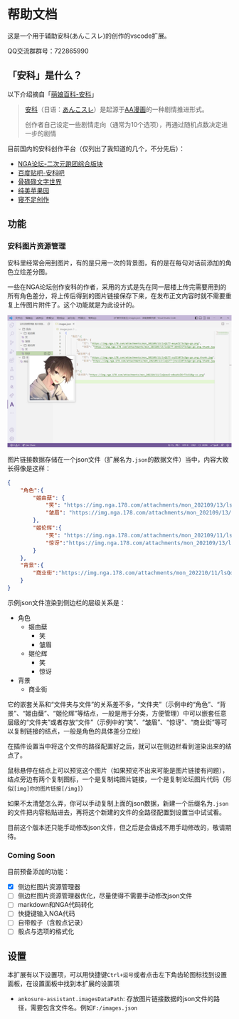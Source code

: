 # 帮助文档

这是一个用于辅助安科(あんこスレ)的创作的vscode扩展。

QQ交流群群号：722865990

## 「安科」是什么？

以下介绍摘自「[萌娘百科-安科](https://zh.moegirl.org.cn/%E5%AE%89%E7%A7%91)」

> [安科](https://zh.moegirl.org.cn/%E5%AE%89%E7%A7%91)（日语：[あんこスレ](https://yaruo.fandom.com/wiki/%E3%81%82%E3%82%93%E3%81%93%E3%82%B9%E3%83%AC)）是起源于[AA漫画](https://zh.moegirl.org.cn/AA%E6%BC%AB%E7%94%BB)的一种剧情推进形式。
> 
> 创作者自己设定一些剧情走向（通常为10个选项），再通过随机点数决定进一步的剧情

目前国内的安科创作平台（仅列出了我知道的几个，不分先后）：

- [NGA论坛-二次元跑团综合版块](https://nga.178.com/thread.php?fid=784)
- [百度贴吧-安科吧](https://tieba.baidu.com/f?kw=%E5%AE%89%E7%A7%91)
- [骨碌碌文字世界](https://www.gululuworld.com/)
- [纯美苹果园](http://bbs.goddessfantasy.net/bbs)
- [寝不足创作](https://www.qinbuzu.com/)


## 功能

### 安科图片资源管理

安科里经常会用到图片，有的是只用一次的背景图，有的是在每句对话前添加的角色立绘差分图。

一些在NGA论坛创作安科的作者，采用的方式是先在同一层楼上传完需要用到的所有角色差分，将上传后得到的图片链接保存下来，在发布正文内容时就不需要重复上传图片附件了。这个功能就是为此设计的。

![](images/图片资源管理示例1.png)

图片链接数据存储在一个json文件（扩展名为`.json`的数据文件）当中，内容大致长得像是这样：

```json
{
    "角色":{
        "姬由蘖": {
            "笑": "https://img.nga.178.com/attachments/mon_202109/13/lsQ177-eoyaZiT3cSgo-go.png",
            "皱眉": "https://img.nga.178.com/attachments/mon_202109/13/lsQ177-d4t5ZiT3cSgo-go.png.thumb.jpg"
        },
        "姬伦辉":{
            "笑": "https://img.nga.178.com/attachments/mon_202109/11/lsQ177-cqlZ10T3cSgo-go.png.thumb.jpg",
            "惊讶":"https://img.nga.178.com/attachments/mon_202109/13/lsQ177-jnsvZ10T3cSgo-go.png.thumb.jpg"
        }
    },
    "背景":{
        "商业街":"https://img.nga.178.com/attachments/mon_202210/11/lsQoew5-e0waXoZ6rT3cS18g-xc.png"
    }
}
```

示例json文件渲染到侧边栏的层级关系是：
- 角色
  - 姬由蘖
    - 笑
    - 皱眉
  - 姬伦辉
    - 笑
    - 惊讶
- 背景
  - 商业街


它的嵌套关系和“文件夹与文件”的关系差不多，“文件夹”（示例中的“角色”、“背景”、“姬由蘖”、“姬伦辉”等结点，一般是用于分类，方便管理）中可以嵌套任意层级的“文件夹”或者存放“文件”（示例中的“笑”、“皱眉”、“惊讶”、“商业街”等可以复制链接的结点，一般是角色的具体差分立绘）

在插件设置当中将这个文件的路径配置好之后，就可以在侧边栏看到渲染出来的结点了。

鼠标悬停在结点上可以预览这个图片（如果预览不出来可能是图片链接有问题），结点旁边有两个复制图标，一个是复制纯图片链接，一个是复制论坛图片代码（形似`[img]你的图片链接[/img]`）

如果不太清楚怎么弄，你可以手动复制上面的json数据，新建一个后缀名为`.json`的文件把内容粘贴进去，再将这个新建的文件的全路径配置到设置当中试试看。

目前这个版本还只能手动修改json文件，但之后是会做成不用手动修改的，敬请期待。

### Coming Soon

目前预备添加的功能：

- [x] 侧边栏图片资源管理器
- [ ] 侧边栏图片资源管理器优化，尽量使得不需要手动修改json文件
- [ ] markdown和NGA代码转化
- [ ] 快捷键输入NGA代码
- [ ] 自带骰子（含骰点记录）
- [ ] 骰点与选项的格式化

## 设置

本扩展有以下设置项，可以用快捷键`Ctrl+逗号`或者点击左下角齿轮图标找到设置面板，在设置面板中找到本扩展的设置项

- `ankosure-assistant.imagesDataPath`: 存放图片链接数据的json文件的路径，需要包含文件名。例如`F:/images.json`

